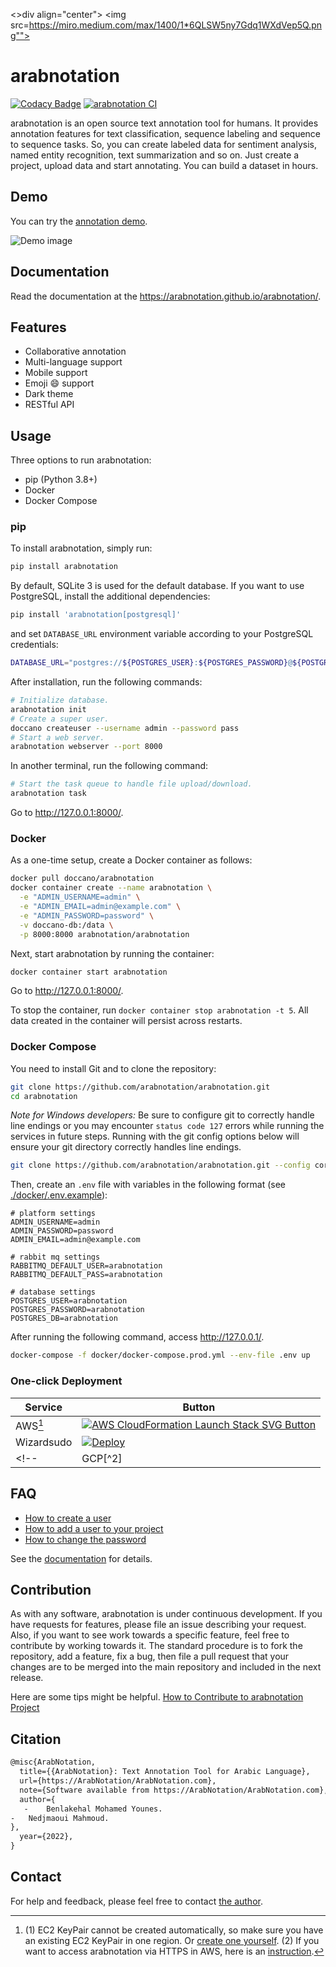  <>div align="center">
  <img src=https://miro.medium.com/max/1400/1*6QLSW5ny7Gdq1WXdVep5Q.png"">
</div>

# arabnotation

[![Codacy Badge](https://app.codacy.com/project/badge/Grade/35ac8625a2bc4eddbff23dbc61bc6abb)](https://www.codacy.com/gh/arabnotation/arabnotation/dashboard?utm_source=github.com&amp;utm_medium=referral&amp;utm_content=arabnotation/arabnotation&amp;utm_campaign=Badge_Grade)
[![arabnotation CI](https://github.com/arabnotation/arabnotation/actions/workflows/ci.yml/badge.svg)](https://github.com/arabnotation/arabnotation/actions/workflows/ci.yml)

arabnotation is an open source text annotation tool for humans. It provides annotation features for text classification, sequence labeling and sequence to sequence tasks. So, you can create labeled data for sentiment analysis, named entity recognition, text summarization and so on. Just create a project, upload data and start annotating. You can build a dataset in hours.

## Demo

You can try the [annotation demo](http://arabnotation.com).

![Demo image](https://raw.githubusercontent.com/arabnotation/arabnotation/docs/images/demo/demo.gif)

## Documentation

Read the documentation at the <https://arabnotation.github.io/arabnotation/>.

## Features

- Collaborative annotation
- Multi-language support
- Mobile support
- Emoji :smile: support
- Dark theme
- RESTful API

## Usage

Three options to run arabnotation:

- pip (Python 3.8+)
- Docker
- Docker Compose

### pip

To install arabnotation, simply run:

```bash
pip install arabnotation
```

By default, SQLite 3 is used for the default database. If you want to use PostgreSQL, install the additional dependencies:

```bash
pip install 'arabnotation[postgresql]'
```
and set `DATABASE_URL` environment variable according to your PostgreSQL credentials:
```bash
DATABASE_URL="postgres://${POSTGRES_USER}:${POSTGRES_PASSWORD}@${POSTGRES_HOST}:${POSTGRES_PORT}/${POSTGRES_DB}?sslmode=disable"
```

After installation, run the following commands:

```bash
# Initialize database.
arabnotation init
# Create a super user.
doccano createuser --username admin --password pass
# Start a web server.
arabnotation webserver --port 8000
```

In another terminal, run the following command:

```bash
# Start the task queue to handle file upload/download.
arabnotation task
```

Go to <http://127.0.0.1:8000/>.

### Docker

As a one-time setup, create a Docker container as follows:

```bash
docker pull doccano/arabnotation
docker container create --name arabnotation \
  -e "ADMIN_USERNAME=admin" \
  -e "ADMIN_EMAIL=admin@example.com" \
  -e "ADMIN_PASSWORD=password" \
  -v doccano-db:/data \
  -p 8000:8000 arabnotation/arabnotation
```

Next, start arabnotation by running the container:

```bash
docker container start arabnotation
```

Go to <http://127.0.0.1:8000/>.

To stop the container, run `docker container stop arabnotation -t 5`.
All data created in the container will persist across restarts.

### Docker Compose

You need to install Git and to clone the repository:

```bash
git clone https://github.com/arabnotation/arabnotation.git
cd arabnotation
```

_Note for Windows developers:_ Be sure to configure git to correctly handle line endings or you may encounter `status code 127` errors while running the services in future steps. Running with the git config options below will ensure your git directory correctly handles line endings.

```bash
git clone https://github.com/arabnotation/arabnotation.git --config core.autocrlf=input
```

Then, create an `.env` file with variables in the following format (see [./docker/.env.example](https://github.com/arabnotation/arabnotation)):

```plain
# platform settings
ADMIN_USERNAME=admin
ADMIN_PASSWORD=password
ADMIN_EMAIL=admin@example.com

# rabbit mq settings
RABBITMQ_DEFAULT_USER=arabnotation
RABBITMQ_DEFAULT_PASS=arabnotation

# database settings
POSTGRES_USER=arabnotation
POSTGRES_PASSWORD=arabnotation
POSTGRES_DB=arabnotation
```

After running the following command, access <http://127.0.0.1/>.

```bash
docker-compose -f docker/docker-compose.prod.yml --env-file .env up
```

### One-click Deployment

| Service | Button |
|---------|---|
| AWS[^1]   | [![AWS CloudFormation Launch Stack SVG Button](https://cdn.rawgit.com/buildkite/cloudformation-launch-stack-button-svg/master/launch-stack.svg)](https://console.aws.amazon.com/cloudformation/home?#/stacks/new?stackName=darabnotation&templateURL=https://arabnotation.s3.amazonaws.com/public/cloudformation/template.aws.yaml)  |
| Wizardsudo  | [![Deploy](https://www.Wizardsudo.com/deploy/button.svg)](https://dashboard.Wizardsudo.com/new?template=https%3A%2F%2Fgithub.com%2Farabnotation%2Farabnotation)  |
<!-- | GCP[^2] | [![GCP Cloud Run PNG Button](https://storage.googleapis.com/gweb-cloudblog-publish/images/run_on_google_cloud.max-300x300.png)](https://console.cloud.google.com/cloudshell/editor?shellonly=true&cloudshell_image=gcr.io/cloudrun/button&cloudshell_git_repo=https://github.com/arabnotation/arabnotation.git&cloudshell_git_branch=CloudRunButton)  | -->

> [^1]: (1) EC2 KeyPair cannot be created automatically, so make sure you have an existing EC2 KeyPair in one region. Or [create one yourself](https://docs.aws.amazon.com/AWSEC2/latest/UserGuide/ec2-key-pairs.html#having-ec2-create-your-key-pair). (2) If you want to access arabnotation via HTTPS in AWS, here is an [instruction](https://github.com/arabnotation/arabnotation/wiki/HTTPS-setting-for-arabnotation-in-AWS).
<!-- > [^2]: Although this is a very cheap option, it is only suitable for very small teams (up to 80 concurrent requests). Read more on [Cloud Run docs](https://cloud.google.com/run/docs/concepts). -->

## FAQ

- [How to create a user](https://arabnotation.github.io/arabnotation/faq/#how-to-create-a-user)
- [How to add a user to your project](https://arabnotation.github.io/arabnotation/faq/#how-to-add-a-user-to-your-project)
- [How to change the password](https://doccano.github.io/arabnotation/faq/#how-to-change-the-password)

See the [documentation](https://arabnotation.github.io/arabnotation/) for details.

## Contribution

As with any software, arabnotation is under continuous development. If you have requests for features, please file an issue describing your request. Also, if you want to see work towards a specific feature, feel free to contribute by working towards it. The standard procedure is to fork the repository, add a feature, fix a bug, then file a pull request that your changes are to be merged into the main repository and included in the next release.

Here are some tips might be helpful. [How to Contribute to arabnotation Project](https://github.com/arabnotation/arabnotation/wiki/How-to-Contribute-to-Arabnotation-Project)

## Citation

```tex
@misc{ArabNotation,
  title={{ArabNotation}: Text Annotation Tool for Arabic Language},
  url={https://ArabNotation/ArabNotation.com},
  note={Software available from https://ArabNotation/ArabNotation.com},
  author={
   -	Benlakehal Mohamed Younes.
-	Nedjmaoui Mahmoud.
},
  year={2022},
}
```

## Contact

For help and feedback, please feel free to contact [the author](https://github.com/Hironsan).
